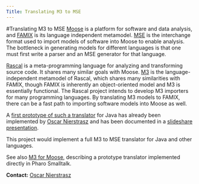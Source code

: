 ```yaml
---
Title: Translating M3 to MSE
---
```

#Translating M3 to MSE
[Moose](http://www.moosetechnology.org/) is a platform for software and data analysis, and [FAMIX](http://www.moosetechnology.org/docs/famix) is its language independent metamodel. [MSE](http://www.moosetechnology.org/docs/mse) is the interchange format used to import models of software into Moose to enable analysis. The bottleneck in generating models for different languages is that one must first write a parser and an MSE generator for that language.

[Rascal](http://www.rascal-mpl.org/) is a meta-programming language for analyzing and transforming source code. It shares many similar goals with Moose. [M3](http://tutor.rascal-mpl.org/Rascal/Libraries/analysis/m3/m3.html) is the language-independent metamodel of Rascal, which shares many similarities with FAMIX, though FAMIX is inherently an object-oriented model and M3 is essentially functional. The Rascal project intends to develop M3 importers for many programming languages. By translating M3 models to FAMIX, there can be a fast path to importing software models into Moose as well.

A [first prototype of such a translator](https://github.com/onierstrasz/rascal-m3-to-mse) for Java has already been implemented by [Oscar Nierstrasz](%base_url%/staff/oscar) and has been documented in a [slideshare presentation](http://www.slideshare.net/onierstrasz/what-i-learnerascal). 

This project would implement a full M3 to MSE translator for Java and other languages.

See also [M3 for Moose](http://www.slideshare.net/onierstrasz/m3-for-moose), describing a prototype translator implemented directly in Pharo Smalltalk.

**Contact:** [Oscar Nierstrasz](%base_url%/staff/oscar)
